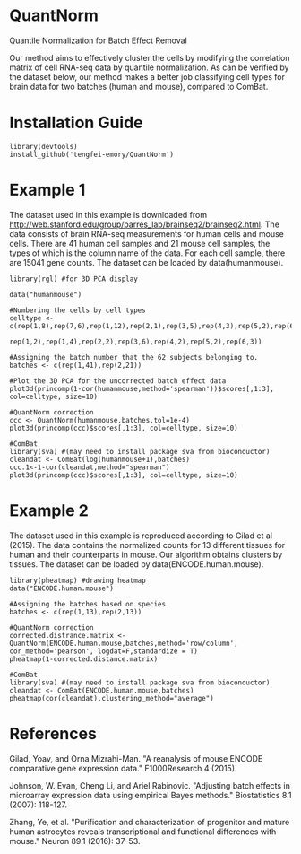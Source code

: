 # QuantNorm
Quantile Normalization for Batch Effect Removal

Our method aims to effectively cluster the cells by modifying the correlation matrix of cell RNA-seq data by quantile normalization. As can be verified by the dataset below, our method makes a better job classifying cell types for brain data for two batches (human and mouse), compared to ComBat.

# Installation Guide
```{r}
library(devtools)
install_github('tengfei-emory/QuantNorm')
```


# Example 1

The dataset used in this example is downloaded from http://web.stanford.edu/group/barres_lab/brainseq2/brainseq2.html. The data consists of brain RNA-seq measurements for human cells and mouse cells. There are 41 human cell samples and 21 mouse cell samples, the types of which is the column name of the data. For each cell sample, there are 15041 gene counts. The dataset can be loaded by data(humanmouse).

```{r}
library(rgl) #for 3D PCA display

data("humanmouse")

#Numbering the cells by cell types
celltype <- c(rep(1,8),rep(7,6),rep(1,12),rep(2,1),rep(3,5),rep(4,3),rep(5,2),rep(6,4),
              rep(1,2),rep(1,4),rep(2,2),rep(3,6),rep(4,2),rep(5,2),rep(6,3))

#Assigning the batch number that the 62 subjects belonging to.
batches <- c(rep(1,41),rep(2,21))

#Plot the 3D PCA for the uncorrected batch effect data
plot3d(princomp(1-cor(humanmouse,method='spearman'))$scores[,1:3], col=celltype, size=10)

#QuantNorm correction
ccc <- QuantNorm(humanmouse,batches,tol=1e-4)
plot3d(princomp(ccc)$scores[,1:3], col=celltype, size=10)

#ComBat
library(sva) #(may need to install package sva from bioconductor)
cleandat <- ComBat(log(humanmouse+1),batches)
ccc.1<-1-cor(cleandat,method="spearman")
plot3d(princomp(ccc)$scores[,1:3], col=celltype, size=10)
```

# Example 2
The dataset used in this example is reproduced according to Gilad et al (2015). The data contains the normalized counts for 13 different tissues for human and their counterparts in mouse. Our algorithm obtains clusters by tissues. The dataset can be loaded by data(ENCODE.human.mouse).

```{r}
library(pheatmap) #drawing heatmap
data("ENCODE.human.mouse")

#Assigning the batches based on species
batches <- c(rep(1,13),rep(2,13))

#QuantNorm correction
corrected.distrance.matrix <- QuantNorm(ENCODE.human.mouse,batches,method='row/column', cor_method='pearson', logdat=F,standardize = T)
pheatmap(1-corrected.distance.matrix)

#ComBat
library(sva) #(may need to install package sva from bioconductor)
cleandat <- ComBat(ENCODE.human.mouse,batches)
pheatmap(cor(cleandat),clustering_method="average")
```


# References
Gilad, Yoav, and Orna Mizrahi-Man. "A reanalysis of mouse ENCODE comparative gene expression data." F1000Research 4 (2015).

Johnson, W. Evan, Cheng Li, and Ariel Rabinovic. "Adjusting batch effects in microarray expression data using empirical Bayes methods." Biostatistics 8.1 (2007): 118-127.

Zhang, Ye, et al. "Purification and characterization of progenitor and mature human astrocytes reveals transcriptional and functional differences with mouse." Neuron 89.1 (2016): 37-53.


